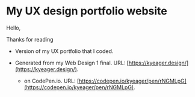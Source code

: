 # My UX design portfolio website

Hello,

Thanks for reading

- Version of my UX portfolio that I coded.






- Generated from my Web Design 1 final. URL: [https://kyeager.design/](https://kyeager.design/).

  -  on CodePen.io. URL: [https://codepen.io/kyeager/pen/rNGMLpG](https://codepen.io/kyeager/pen/rNGMLpG).
